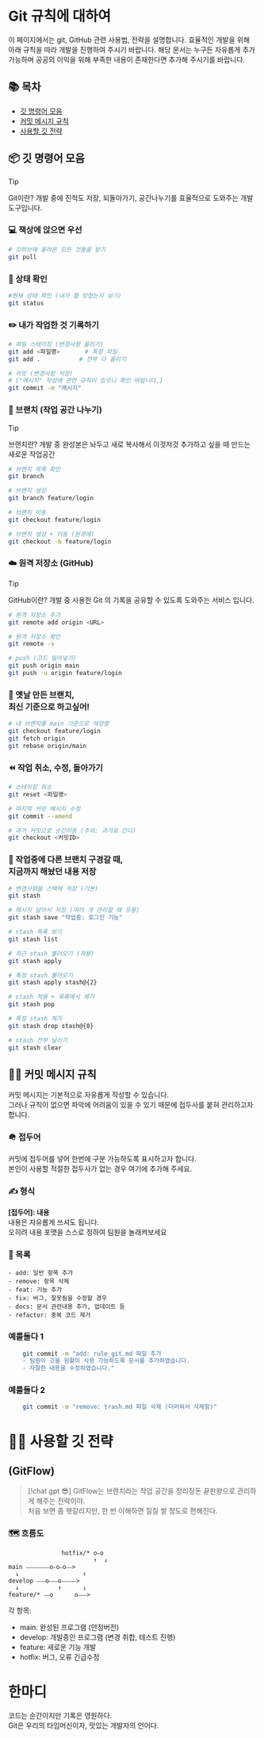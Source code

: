 # Git 규칙에 대하여

이 페이지에서는 git, GitHub 관련 사용법, 전략을 설명합니다.
효율적인 개발을 위해 아래 규칙을 따라 개발을 진행하여 주시기 바랍니다.
해당 문서는 누구든 자유롭게 추가 가능하며 공공의 이익을 위해 부족한 내용이 존재한다면 추가해 주시기를 바랍니다.

## 📚 목차
- [깃 명령어 모음](#📦-깃-명령어-모음)
- [커밋 메시지 규칙](#🥷🏿-커밋-메시지-규칙)
- [사용할 깃 전략](#👨‍🎨-사용할-깃-전략)

## 📦 깃 명령어 모음

> [!tip]  
> Git이란? 개발 중에 진척도 저장, 되돌아가기, 공간나누기를 효율적으로 도와주는 개발 도구입니다.

### 💻 책상에 앉으면 우선
```bash
# 깃허브에 올라온 모든 것들을 받기
git pull
```

### 👀 상태 확인
```bash
#현재 상태 확인 (내가 뭘 망쳤는지 보기)
git status
```

### ✏️ 내가 작업한 것 기록하기
```bash
# 파일 스테이징 (변경사항 올리기)
git add <파일명>		# 특정 파일
git add .			# 전부 다 올리기
```

```bash
# 커밋 (변경사항 저장)
# ["메시지" 작성에 관한 규칙이 있으니 확인 바랍니다.]
git commit -m "메시지"
```

### 🪾 브랜치 (작업 공간 나누기)
> [!tip]
> 브랜치란? 개발 중 완성본은 놔두고 새로 복사해서 이것저것 추가하고 싶을 때 만드는 새로운 작업공간

```bash
# 브랜치 목록 확인
git branch
```

```bash
# 브랜치 생성
git branch feature/login
```

```bash
# 브랜치 이동
git checkout feature/login
```

```bash
# 브랜치 생성 + 이동 (원큐에)
git checkout -b feature/login
```

### ☁️ 원격 저장소 (GitHub)

> [!tip]
> GitHub이란? 개발 중 사용한 Git 의 기록을 공유할 수 있도록 도와주는 서비스 입니다. 

```bash
# 원격 저장소 추가
git remote add origin <URL>
```

```bash
# 원격 저장소 확인
git remote -v
```

```bash
# push (코드 밀어넣기)
git push origin main
git push -u origin feature/login
```

### 💩 옛날 만든 브랜치, <br> 최신 기준으로 하고싶어!

```bash
# 내 브랜치를 main 기준으로 재정렬
git checkout feature/login
git fetch origin
git rebase origin/main
```

### ⏪ 작업 취소, 수정, 돌아가기
```bash
# 스테이징 취소
git reset <파일명>
```

```bash
# 마지막 커밋 메시지 수정
git commit --amend
```

```bash
# 과거 커밋으로 순간이동 (주의: 과거로 간다)
git checkout <커밋ID>
```

### 🚕 작업중에 다른 브랜치 구경갈 때, <br> 지금까지 해놨던 내용 저장

```bash
# 변경사항을 스택에 저장 (기본)
git stash
```
```bash
# 메시지 달아서 저장 (여러 개 관리할 때 유용)
git stash save "작업중: 로그인 기능"
```
```bash
# stash 목록 보기
git stash list
```
```bash
# 최근 stash 불러오기 (적용)
git stash apply
```
```bash
# 특정 stash 불러오기
git stash apply stash@{2}
```
```bash
# stash 적용 + 목록에서 제거
git stash pop
```
```bash
# 특정 stash 제거
git stash drop stash@{0}
```
```bash
# stash 전부 날리기
git stash clear
```
## 🥷🏿 커밋 메시지 규칙
커밋 메시지는 기본적으로 자유롭게 작성할 수 있습니다.  
그러나 규칙이 없으면 파악에 어려움이 있을 수 있기 때문에 접두사를 붙혀 관리하고자 합니다.  

### 🪖 접두어
커밋에 접두어를 넣어 한번에 구분 가능하도록 표시하고자 합니다.  
본인이 사용할 적절한 접두사가 없는 경우 여기에 추가해 주세요.  

### ✍️ 형식
**\[접두어\]: 내용**   
내용은 자유롭게 쓰셔도 됩니다.  
오히려 내용 포맷을 스스로 정하여 팀원을 놀래켜보세요

### 📒 목록
```
- add: 일반 항목 추가
- remove: 항목 삭제
- feat: 기능 추가 
- fix: 버그, 잘못됨을 수정할 경우
- docs: 문서 관련내용 추가, 업데이트 등
- refactor: 중복 코드 제거
```

### 예를들다 1
```bash
	git commit -m "add: rule_git.md 파일 추가
	- 팀원이 깃을 원활이 사용 가능하도록 문서를 추가하였습니다.
	- 자잘한 내용을 수정하였습니다."
```

### 예를들다 2
```bash
	git commit -m "remove: trash.md 파일 삭제 (더러워서 삭제함)"
```

# 👨‍🎨 사용할 깃 전략
## **(GitFlow)**
> [!chat gpt 😎]
> GitFlow는 브랜치라는 작업 공간을 정리정돈 끝판왕으로 관리하게 해주는 전략이야.  
처음 보면 좀 헷갈리지만, 한 번 이해하면 질질 쌀 정도로 편해진다.

### 🗺️ 흐름도
```
               hotfix/* o⎯o
                        ↑  ↓
main ⎯⎯⎯⎯⎯⎯⎯⎯o⎯o⎯o⎯⎯>  
  ↓                  ↑
develop ⎯⎯⎯o⎯⎯⎯o⎯⎯⎯⎯⎯>
  ↓       	  ↑      ↓
feature/* ⎯⎯o      o⎯⎯⎯>
```
각 항목:
- main: 완성된 프로그램 (안정버전)
- develop: 개발중인 프로그램 (변경 취합, 테스트 진행)
- feature: 새로운 기능 개발
- hotfix: 버그, 오류 긴급수정


# 한마디
코드는 순간이지만 기록은 영원하다.  
Git은 우리의 타임머신이자, 맛있는 개발자의 언어다. 